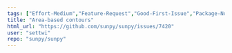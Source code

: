 ```yaml
---
tags: ["Effort-Medium","Feature-Request","Good-First-Issue","Package-Novice","Priority-Low","astronomy","astropy","hacktoberfest","map","python","solar","solar-physics","sun","sunpy"]
title: "Area-based contours"
html_url: "https://github.com/sunpy/sunpy/issues/7420"
user: "settwi"
repo: "sunpy/sunpy"
---
```


